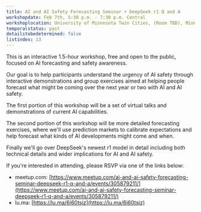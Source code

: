 ```yaml
---
title: AI and AI Safety Forecasting Seminar + DeepSeek r1 Q and A
workshopdate: Feb 7th, 5:30 p.m. - 7:30 p.m. Central
workshoplocation: University of Minnesota Twin Cities, (Room TBD), Minneapolis, MN 55455
temporalstatus: past
detailstobedetermined: false
listindex: 13
---
```


This is an interactive 1.5-hour workshop, free and open to the public, focused
on AI forecasting and safety awareness.

Our goal is to help participants understand the urgency of AI safety through
interactive demonstrations and group exercises aimed at helping people forecast
what might be coming over the next year or two with AI and AI safety.

The first portion of this workshop will be a set of virtual talks and
demonstrations of current AI capabilities.

The second portion of this workshop will be more detailed forecasting exercises,
where we'll use prediction markets to calibrate expectations and help
forecast what kinds of AI developments might come and when.

Finally we'll go over DeepSeek's newest r1 model in detail including both
technical details and wider implications for AI and AI safety.

If you're interested in attending, please RSVP via one of the links below:

+ meetup.com: [https://www.meetup.com/ai-and-ai-safety-forecasting-seminar-deepseek-r1-q-and-a/events/305879211/](https://www.meetup.com/ai-and-ai-safety-forecasting-seminar-deepseek-r1-q-and-a/events/305879211/)
+ lu.ma: [https://lu.ma/6i60tsjz](https://lu.ma/6i60tsjz)
